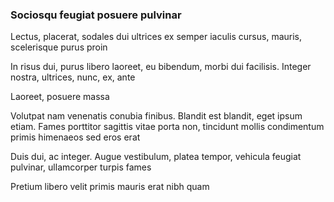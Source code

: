 ### Sociosqu feugiat posuere pulvinar

Lectus, placerat, sodales dui ultrices ex semper iaculis cursus, mauris, scelerisque purus proin

In risus dui, purus libero laoreet, eu bibendum, morbi dui facilisis. Integer nostra, ultrices, nunc, ex, ante

Laoreet, posuere massa

Volutpat nam venenatis conubia finibus. Blandit est blandit, eget ipsum etiam. Fames porttitor sagittis vitae porta non, tincidunt mollis condimentum primis himenaeos sed eros erat

Duis dui, ac integer. Augue vestibulum, platea tempor, vehicula feugiat pulvinar, ullamcorper turpis fames

Pretium libero velit primis mauris erat nibh quam


